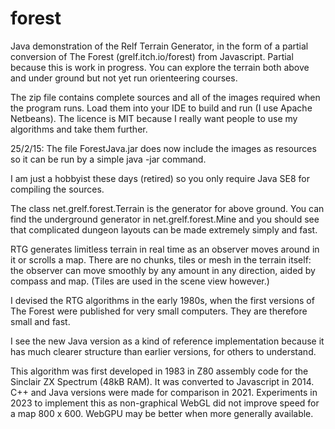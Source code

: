 # forest
Java demonstration of the Relf Terrain Generator, in the form of a partial conversion of The Forest (grelf.itch.io/forest) from Javascript. Partial because this is work in progress. You can explore the terrain both above and under ground but not yet run orienteering courses.

The zip file contains complete sources and all of the images required when the program runs. Load them into your IDE to build and run (I use Apache Netbeans). The licence is MIT because I really want people to use my algorithms and take them further.

25/2/15: The file ForestJava.jar does now include the images as resources so it can be run by a simple java -jar command.

I am just a hobbyist these days (retired) so you only require Java SE8 for compiling the sources.

The class net.grelf.forest.Terrain is the generator for above ground. You can find the underground generator in net.grelf.forest.Mine and you should see that complicated dungeon layouts can be made extremely simply and fast.

RTG generates limitless terrain in real time as an observer moves around in it or scrolls a map. There are no chunks, tiles or mesh in the terrain itself: the observer can move smoothly by any amount in any direction, aided by compass and map. (Tiles are used in the scene view however.)

I devised the RTG algorithms in the early 1980s, when the first versions of The Forest were published for very small computers. They are therefore small and fast.

I see the new Java version as a kind of reference implementation because it has much clearer structure than earlier versions, for others to understand.

This algorithm was first developed in 1983 in Z80 assembly code for the Sinclair ZX Spectrum (48kB RAM).
It was converted to Javascript in 2014.
C++ and Java versions were made for comparison in 2021.
Experiments in 2023 to implement this as non-graphical WebGL did not improve speed for a map 800 x 600. WebGPU may be better when more generally available.
